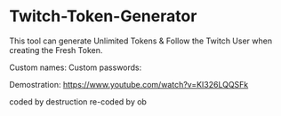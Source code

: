 # Twitch-Token-Generator






This tool can generate Unlimited Tokens & Follow the Twitch User when creating the Fresh Token.








Custom names:
Custom passwords:








Demostration: https://www.youtube.com/watch?v=KI326LQQSFk



























coded by destruction
re-coded by ob
